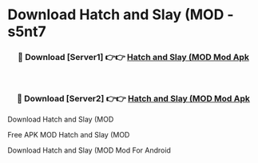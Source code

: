 # Download Hatch and Slay (MOD - s5nt7



<div align="center">
<h3>🔴 Download [Server1] 👉👉 <a href="https://momento.my/?title=Hatch_and_Slay_(MOD">Hatch and Slay (MOD Mod Apk</a></h3><br>

<h3>🔴 Download [Server2] 👉👉 <a href="https://momento.my/?title=Hatch_and_Slay_(MOD">Hatch and Slay (MOD Mod Apk</a></h3>
</div>



Download Hatch and Slay (MOD 

Free APK MOD Hatch and Slay (MOD 

Download Hatch and Slay (MOD Mod For Android
